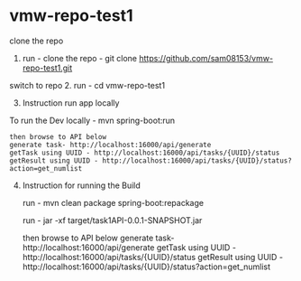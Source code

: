 

# vmw-repo-test1

clone the repo
1. run - clone the repo - git clone https://github.com/sam08153/vmw-repo-test1.git

switch to repo
2. run - cd vmw-repo-test1

3. Instruction run app locally

 To run the Dev locally - 
	mvn spring-boot:run
	
    then browse to API below
   	generate task- http://localhost:16000/api/generate
	getTask using UUID - http://localhost:16000/api/tasks/{UUID}/status
	getResult using UUID - http://localhost:16000/api/tasks/{UUID}/status?action=get_numlist
	

4. Instruction for running the Build

	run -  mvn clean package spring-boot:repackage
	
	run - jar -xf target/task1API-0.0.1-SNAPSHOT.jar
	
	then browse to API below
   	generate task- http://localhost:16000/api/generate
	getTask using UUID - http://localhost:16000/api/tasks/{UUID}/status
	getResult using UUID - http://localhost:16000/api/tasks/{UUID}/status?action=get_numlist
